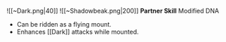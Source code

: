 
![[~Dark.png|40]]
![[~Shadowbeak.png|200]]
**Partner Skill**
Modified DNA
- Can be ridden as a flying mount.
- Enhances [[Dark]] attacks while mounted.